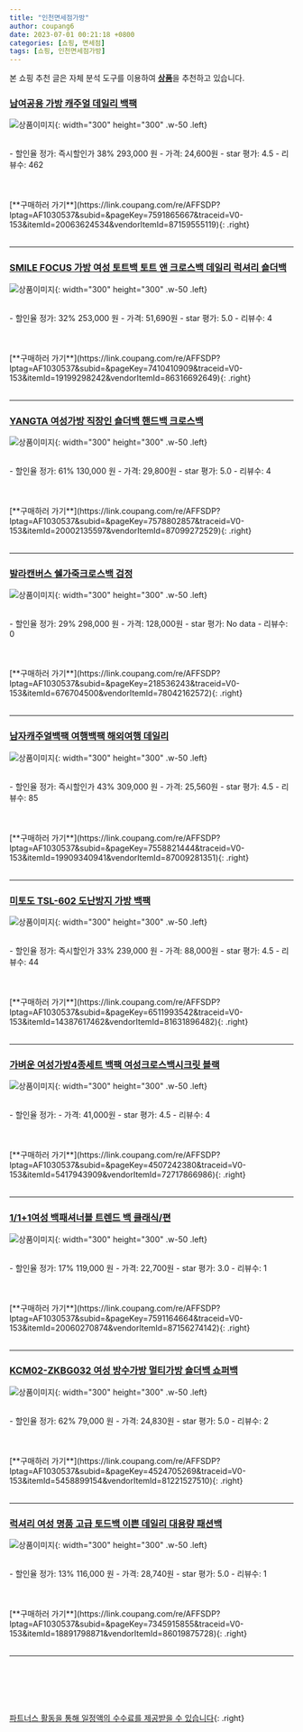 ```yaml
---
title: "인천면세점가방"
author: coupang6
date: 2023-07-01 00:21:18 +0800
categories: [쇼핑, 면세점]
tags: [쇼핑, 인천면세점가방]
---
```


본 쇼핑 추천 글은 자체 분석 도구를 이용하여 [**상품**](https://link.coupang.com/a/bao1ui)을 추천하고 있습니다.

### [남여공용 가방 캐주얼 데일리 백팩](https://link.coupang.com/re/AFFSDP?lptag=AF1030537&subid=&pageKey=7591865667&traceid=V0-153&itemId=20063624534&vendorItemId=87159555119)

![상품이미지](https://thumbnail6.coupangcdn.com/thumbnails/remote/230x230ex/image/vendor_inventory/ac05/42801872dc82ecf94cc825c72fc4854f947836b0ad46ddc611f7f29b3b0f.jpg){: width="300" height="300" .w-50 .left}


<br>
- 할인율 정가: 즉시할인가 38%  293,000   원
- 가격: 24,600원
- star 평가: 4.5
- 리뷰수: 462
<br>
<br>
<br>
<br>
[**구매하러 가기**](https://link.coupang.com/re/AFFSDP?lptag=AF1030537&subid=&pageKey=7591865667&traceid=V0-153&itemId=20063624534&vendorItemId=87159555119){: .right}
<br>
<br>

---

### [SMILE FOCUS 가방 여성 토트백 토트 앤 크로스백 데일리 럭셔리 숄더백](https://link.coupang.com/re/AFFSDP?lptag=AF1030537&subid=&pageKey=7410410909&traceid=V0-153&itemId=19199298242&vendorItemId=86316692649)

![상품이미지](https://thumbnail6.coupangcdn.com/thumbnails/remote/230x230ex/image/vendor_inventory/5248/807b4eb46f672dc0191ac60bba9d98c7241bcce9015e3857171e9b5b3074.jpg){: width="300" height="300" .w-50 .left}


<br>
- 할인율 정가: 32%  253,000   원
- 가격: 51,690원
- star 평가: 5.0
- 리뷰수: 4
<br>
<br>
<br>
<br>
[**구매하러 가기**](https://link.coupang.com/re/AFFSDP?lptag=AF1030537&subid=&pageKey=7410410909&traceid=V0-153&itemId=19199298242&vendorItemId=86316692649){: .right}
<br>
<br>

---

### [YANGTA 여성가방 직장인 숄더백 핸드백 크로스백](https://link.coupang.com/re/AFFSDP?lptag=AF1030537&subid=&pageKey=7578802857&traceid=V0-153&itemId=20002135597&vendorItemId=87099272529)

![상품이미지](https://thumbnail6.coupangcdn.com/thumbnails/remote/230x230ex/image/vendor_inventory/ddf3/a233846835701b3d5e35fc9cb03657a68230e87b7b0e057b25ce5b3d0aba.JPG){: width="300" height="300" .w-50 .left}


<br>
- 할인율 정가: 61%  130,000   원
- 가격: 29,800원
- star 평가: 5.0
- 리뷰수: 4
<br>
<br>
<br>
<br>
[**구매하러 가기**](https://link.coupang.com/re/AFFSDP?lptag=AF1030537&subid=&pageKey=7578802857&traceid=V0-153&itemId=20002135597&vendorItemId=87099272529){: .right}
<br>
<br>

---

### [발라캔버스 쉘가죽크로스백 검정](https://link.coupang.com/re/AFFSDP?lptag=AF1030537&subid=&pageKey=218536243&traceid=V0-153&itemId=676704500&vendorItemId=78042162572)

![상품이미지](https://thumbnail7.coupangcdn.com/thumbnails/remote/230x230ex/image/vendor_inventory/2a7a/2f3bd0e7fe05431814041302fa7a77ea07b97f95987573ee21d16a2460c3.jpg){: width="300" height="300" .w-50 .left}


<br>
- 할인율 정가: 29%  298,000   원
- 가격: 128,000원
- star 평가: No data
- 리뷰수: 0
<br>
<br>
<br>
<br>
[**구매하러 가기**](https://link.coupang.com/re/AFFSDP?lptag=AF1030537&subid=&pageKey=218536243&traceid=V0-153&itemId=676704500&vendorItemId=78042162572){: .right}
<br>
<br>

---

### [남자캐주얼백팩 여행백팩 해외여행 데일리](https://link.coupang.com/re/AFFSDP?lptag=AF1030537&subid=&pageKey=7558821444&traceid=V0-153&itemId=19909340941&vendorItemId=87009281351)

![상품이미지](https://thumbnail10.coupangcdn.com/thumbnails/remote/230x230ex/image/vendor_inventory/301b/350039329c42513eec7aa102015b057cd989990295d5bdb063a1628783b0.jpg){: width="300" height="300" .w-50 .left}


<br>
- 할인율 정가: 즉시할인가 43%  309,000   원
- 가격: 25,560원
- star 평가: 4.5
- 리뷰수: 85
<br>
<br>
<br>
<br>
[**구매하러 가기**](https://link.coupang.com/re/AFFSDP?lptag=AF1030537&subid=&pageKey=7558821444&traceid=V0-153&itemId=19909340941&vendorItemId=87009281351){: .right}
<br>
<br>

---

### [미토도 TSL-602 도난방지 가방 백팩](https://link.coupang.com/re/AFFSDP?lptag=AF1030537&subid=&pageKey=6511993542&traceid=V0-153&itemId=14387617462&vendorItemId=81631896482)

![상품이미지](https://thumbnail7.coupangcdn.com/thumbnails/remote/230x230ex/image/vendor_inventory/965d/868348827396b20d3ad624da4dc74ae88462894579decf720cd24060d4bc.jpg){: width="300" height="300" .w-50 .left}


<br>
- 할인율 정가: 즉시할인가 33%  239,000   원
- 가격: 88,000원
- star 평가: 4.5
- 리뷰수: 44
<br>
<br>
<br>
<br>
[**구매하러 가기**](https://link.coupang.com/re/AFFSDP?lptag=AF1030537&subid=&pageKey=6511993542&traceid=V0-153&itemId=14387617462&vendorItemId=81631896482){: .right}
<br>
<br>

---

### [가벼운 여성가방4종세트 백팩 여성크로스백시크릿 블랙](https://link.coupang.com/re/AFFSDP?lptag=AF1030537&subid=&pageKey=4507242380&traceid=V0-153&itemId=5417943909&vendorItemId=72717866986)

![상품이미지](https://thumbnail6.coupangcdn.com/thumbnails/remote/230x230ex/image/vendor_inventory/3d85/f5bbab66f45059f57c2a5fdb86ffdaf456368d969c9ba99bf379dffc0b63.jpg){: width="300" height="300" .w-50 .left}


<br>
- 할인율 정가: 
- 가격: 41,000원
- star 평가: 4.5
- 리뷰수: 4
<br>
<br>
<br>
<br>
[**구매하러 가기**](https://link.coupang.com/re/AFFSDP?lptag=AF1030537&subid=&pageKey=4507242380&traceid=V0-153&itemId=5417943909&vendorItemId=72717866986){: .right}
<br>
<br>

---

### [1/1+1여성 백패셔너블 트렌드 백 클래식/편](https://link.coupang.com/re/AFFSDP?lptag=AF1030537&subid=&pageKey=7591164664&traceid=V0-153&itemId=20060270874&vendorItemId=87156274142)

![상품이미지](https://thumbnail6.coupangcdn.com/thumbnails/remote/230x230ex/image/vendor_inventory/d989/ea0f5a79660df549359525d7bad269c14feeea2581132d6490138fd1c88e.jpg){: width="300" height="300" .w-50 .left}


<br>
- 할인율 정가: 17%  119,000   원
- 가격: 22,700원
- star 평가: 3.0
- 리뷰수: 1
<br>
<br>
<br>
<br>
[**구매하러 가기**](https://link.coupang.com/re/AFFSDP?lptag=AF1030537&subid=&pageKey=7591164664&traceid=V0-153&itemId=20060270874&vendorItemId=87156274142){: .right}
<br>
<br>

---

### [KCM02-ZKBG032 여성 방수가방 멀티가방 숄더백 쇼퍼백](https://link.coupang.com/re/AFFSDP?lptag=AF1030537&subid=&pageKey=4524705269&traceid=V0-153&itemId=5458899154&vendorItemId=81221527510)

![상품이미지](https://thumbnail7.coupangcdn.com/thumbnails/remote/230x230ex/image/vendor_inventory/e107/d42682476cde8cffcbf3eaea6aac770f3dda6988a67888d65d46fa1e9d8d.png){: width="300" height="300" .w-50 .left}


<br>
- 할인율 정가: 62%  79,000   원
- 가격: 24,830원
- star 평가: 5.0
- 리뷰수: 2
<br>
<br>
<br>
<br>
[**구매하러 가기**](https://link.coupang.com/re/AFFSDP?lptag=AF1030537&subid=&pageKey=4524705269&traceid=V0-153&itemId=5458899154&vendorItemId=81221527510){: .right}
<br>
<br>

---

### [럭셔리 여성 명품 고급 토드백 이쁜 데일리 대용량 패션백](https://link.coupang.com/re/AFFSDP?lptag=AF1030537&subid=&pageKey=7345915855&traceid=V0-153&itemId=18891798871&vendorItemId=86019875728)

![상품이미지](https://thumbnail9.coupangcdn.com/thumbnails/remote/230x230ex/image/vendor_inventory/2b54/03c25b6944cb992800689349dfa901c29eea79fcd558b4d24ebcd0af3b86.jpg){: width="300" height="300" .w-50 .left}


<br>
- 할인율 정가: 13%  116,000   원
- 가격: 28,740원
- star 평가: 5.0
- 리뷰수: 1
<br>
<br>
<br>
<br>
[**구매하러 가기**](https://link.coupang.com/re/AFFSDP?lptag=AF1030537&subid=&pageKey=7345915855&traceid=V0-153&itemId=18891798871&vendorItemId=86019875728){: .right}
<br>
<br>

---
<br><br><br><br><br> [파트너스 활동을 통해 일정액의 수수료를 제공받을 수 있습니다](https://link.coupang.com/a/bao1ui){: .right}